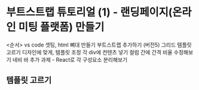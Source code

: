 
# 부트스트랩 튜토리얼 (1) - 랜딩페이지(온라인 미팅 플랫폼) 만들기

<순서>
vs code 셋팅, html 뼈대 만들기
부트스트랩 추가하기 (버전5)
그리드 템플릿 고르기
디자인에 맞게, 템플릿 조정
각 div에 컨텐츠 넣기
컬럼 간에 간격 비율 수정해보기
네비 바 추가
과제 - React로 각 구성요소 분리해보기


## 템플릿 고르기